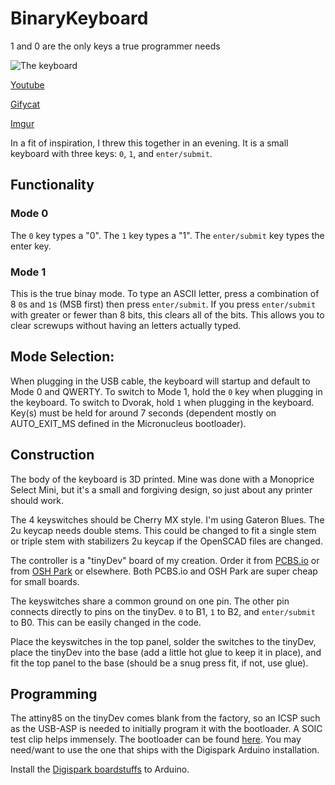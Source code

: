 # BinaryKeyboard
1 and 0 are the only keys a true programmer needs

![The keyboard](https://i.imgur.com/pCbeucK.jpg)

[Youtube](https://youtu.be/qHAFpK-0hug)

[Gifycat](https://gfycat.com/SophisticatedWeepyButterfly)

[Imgur](http://imgur.com/a/icKnR)

In a fit of inspiration, I threw this together in an evening. It is a small keyboard with three keys: `0`, `1`, and `enter/submit`.

## Functionality

### Mode 0
The `0` key types a "0". The `1` key types a "1". The `enter/submit` key types the enter key.

### Mode 1
This is the true binay mode. To type an ASCII letter, press a combination of 8 `0`s and `1`s (MSB first) then press `enter/submit`. If you press `enter/submit` with greater or fewer than 8 bits, this clears all of the bits. This allows you to clear screwups without having an letters actually typed. 


## Mode Selection:
When plugging in the USB cable, the keyboard will startup and default to Mode 0 and QWERTY. To switch to Mode 1, hold the `0` key when plugging in the keyboard. To switch to Dvorak, hold `1` when plugging in the keyboard. Key(s) must be held for around 7 seconds (dependent mostly on AUTO_EXIT_MS defined in the Micronucleus bootloader). 

## Construction
The body of the keyboard is 3D printed. Mine was done with a Monoprice Select Mini, but it's a small and forgiving design, so just about any printer should work.

The 4 keyswitches should be Cherry MX style. I'm using Gateron Blues. The 2u keycap needs double stems. This could be changed to fit a single stem or triple stem with stabilizers 2u keycap if the OpenSCAD files are changed. 

The controller is a "tinyDev" board of my creation. Order it from [PCBS.io](https://pcbs.io/share/8Dmor) or from [OSH Park](https://oshpark.com/shared_projects/nc7kkKFu) or elsewhere. Both PCBS.io and OSH Park are super cheap for small boards. 

The keyswitches share a common ground on one pin. The other pin connects directly to pins on the tinyDev. `0` to B1, `1` to B2, and `enter/submit` to B0. This can be easily changed in the code. 

Place the keyswitches in the top panel, solder the switches to the tinyDev, place the tinyDev into the base (add a little hot glue to keep it in place), and fit the top panel to the base (should be a snug press fit, if not, use glue). 


## Programming
The attiny85 on the tinyDev comes blank from the factory, so an ICSP such as the USB-ASP is needed to initially program it with the bootloader. A SOIC test clip helps immensely. The bootloader can be found [here](https://github.com/micronucleus/micronucleus). You may need/want to use the one that ships with the Digispark Arduino installation. 

Install the [Digispark boardstuffs](https://digistump.com/wiki/digispark/tutorials/connecting) to Arduino.